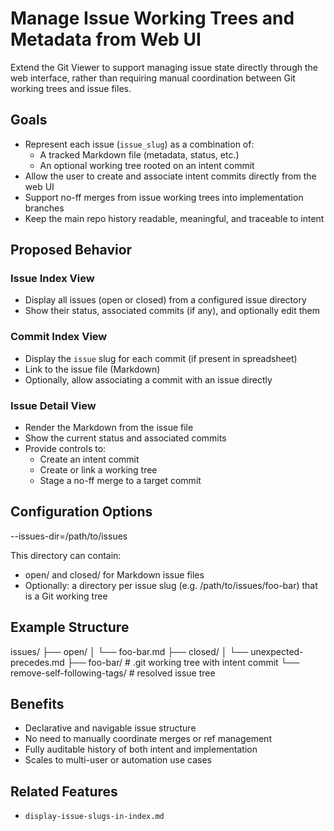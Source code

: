 # Manage Issue Working Trees and Metadata from Web UI

Extend the Git Viewer to support managing issue state directly through the web interface, rather than requiring manual coordination between Git working trees and issue files.

## Goals

- Represent each issue (`issue_slug`) as a combination of:
  - A tracked Markdown file (metadata, status, etc.)
  - An optional working tree rooted on an intent commit
- Allow the user to create and associate intent commits directly from the web UI
- Support no-ff merges from issue working trees into implementation branches
- Keep the main repo history readable, meaningful, and traceable to intent

## Proposed Behavior

### Issue Index View

- Display all issues (open or closed) from a configured issue directory
- Show their status, associated commits (if any), and optionally edit them

### Commit Index View

- Display the `issue` slug for each commit (if present in spreadsheet)
- Link to the issue file (Markdown)
- Optionally, allow associating a commit with an issue directly

### Issue Detail View

- Render the Markdown from the issue file
- Show the current status and associated commits
- Provide controls to:
  - Create an intent commit
  - Create or link a working tree
  - Stage a no-ff merge to a target commit

## Configuration Options

--issues-dir=/path/to/issues

This directory can contain:

- open/ and closed/ for Markdown issue files
- Optionally: a directory per issue slug (e.g. /path/to/issues/foo-bar) that is a Git working tree

## Example Structure

 issues/
 ├── open/
 │   └── foo-bar.md
 ├── closed/
 │   └── unexpected-precedes.md
 ├── foo-bar/        # .git working tree with intent commit
 └── remove-self-following-tags/  # resolved issue tree

## Benefits

- Declarative and navigable issue structure
- No need to manually coordinate merges or ref management
- Fully auditable history of both intent and implementation
- Scales to multi-user or automation use cases

## Related Features

- `display-issue-slugs-in-index.md`
